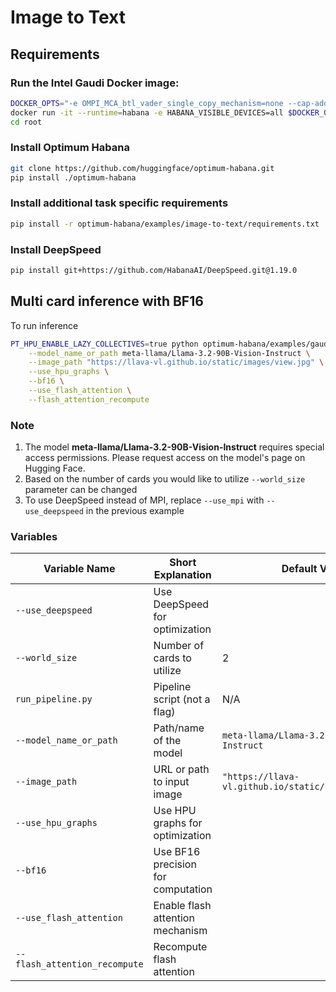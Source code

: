 # Image to Text 

## Requirements 

### Run the Intel Gaudi Docker image:

```sh
DOCKER_OPTS="-e OMPI_MCA_btl_vader_single_copy_mechanism=none --cap-add=sys_nice --net=host --ipc=host"
docker run -it --runtime=habana -e HABANA_VISIBLE_DEVICES=all $DOCKER_OPTS vault.habana.ai/gaudi-docker/1.20.0/ubuntu22.04/habanalabs/pytorch-installer-2.6.0:latest
cd root
```

### Install Optimum Habana

```sh
git clone https://github.com/huggingface/optimum-habana.git
pip install ./optimum-habana
```

### Install additional task specific requirements

```sh
pip install -r optimum-habana/examples/image-to-text/requirements.txt
```

### Install DeepSpeed 

```sh
pip install git+https://github.com/HabanaAI/DeepSpeed.git@1.19.0
```

## Multi card inference with BF16

To run inference 

```sh
PT_HPU_ENABLE_LAZY_COLLECTIVES=true python optimum-habana/examples/gaudi_spawn.py --use_deepspeed --world_size 2 optimum-habana/examples/image-to-text/run_pipeline.py \
    --model_name_or_path meta-llama/Llama-3.2-90B-Vision-Instruct \
    --image_path "https://llava-vl.github.io/static/images/view.jpg" \
    --use_hpu_graphs \
    --bf16 \
    --use_flash_attention \
    --flash_attention_recompute
```

### Note 
1. The model **meta-llama/Llama-3.2-90B-Vision-Instruct** requires special access permissions. Please request access on the model's page on Hugging Face.
2. Based on the number of cards you would like to utilize `--world_size` parameter can be changed 
3. To use DeepSpeed instead of MPI, replace `--use_mpi` with `--use_deepspeed` in the previous example

### Variables 

| Variable Name                  | Short Explanation                        | Default Value                     |
|--------------------------------|------------------------------------------|-----------------------------------|
| `--use_deepspeed`              | Use DeepSpeed for optimization           |                                   |
| `--world_size`                 | Number of cards to utilize               | 2                                 |
| `run_pipeline.py`              | Pipeline script (not a flag)             | N/A                               |
| `--model_name_or_path`         | Path/name of the model                   | `meta-llama/Llama-3.2-90B-Vision-Instruct` |
| `--image_path`                 | URL or path to input image               | `"https://llava-vl.github.io/static/images/view.jpg"` |
| `--use_hpu_graphs`             | Use HPU graphs for optimization          |                                   |
| `--bf16`                       | Use BF16 precision for computation       |                                   |
| `--use_flash_attention`        | Enable flash attention mechanism         |                                   |
| `--flash_attention_recompute`  | Recompute flash attention                |                                   |